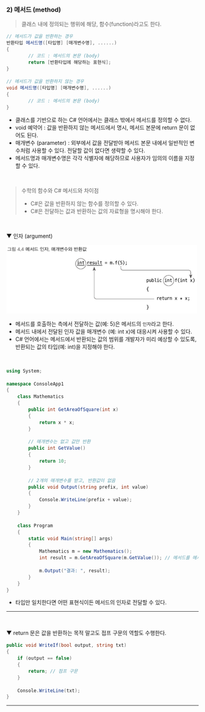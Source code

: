 ### 2) 메서드 (method)
> 클래스 내에 정의되는 행위에 해당, 함수(function)라고도 한다.

```csharp
// 메서드가 값을 반환하는 경우
반환타입 메서드명([타입명] [매개변수명], ......)
{
        // 코드 : 메서드의 본문 (body)
        return [반환타입에 해당하는 표현식];
}

// 메서드가 값을 반환하지 않는 경우
void 메서드명([타입명] [매개변수명], ......)
{
        // 코드 : 메서드의 본문 (body)
}
```
- 클래스를 기반으로 하는 C# 언어에서는 클래스 밖에서 메서드를 정의할 수 없다.
- void 예약어 : 값을 반환하지 않는 메서드에서 명시, 메서드 본문에 return 문이 없어도 된다.
- 매개변수 (parameter) : 외부에서 값을 전달받아 메서드 본문 내에서 일반적인 변수처럼 사용할 수 있다. 전달할 값이 없다면 생략할 수 있다.
- 메서드명과 매개변수명은 각각 식별자에 해당하므로 사용자가 임의의 이름을 지정할 수 있다.
<br>

> 수학의 함수와 C# 메서드와 차이점
> - C#은 값을 반환하지 않는 함수를 정의할 수 있다.
> - C#은 전달하는 값과 반환하는 값의 자료형을 명시해야 한다.
<br>

▼ 인자 (argument)

<img src="./Images/4_4.png" width="500"/>

- 메서드를 호출하는 측에서 전달하는 값(예: 5)은 메서드의 `인자`라고 한다.
- 메서드 내에서 전달된 인자 값을 매개변수 (예: int x)에 대응시켜 사용할 수 있다.
- C# 언어에서는 메서드에서 반환되는 값의 범위를 개발자가 미리 예상할 수 있도록, 반환되는 값의 타입(예: int)을 지정해야 한다.
<br>

```csharp
using System;

namespace ConsoleApp1
{
    class Mathematics
    {
        public int GetAreaOfSquare(int x)
        {
            return x * x;
        }

        // 매개변수는 없고 값만 반환
        public int GetValue()
        {
            return 10;
        }

        // 2개의 매개변수를 받고, 반환값이 없음
        public void Output(string prefix, int value)
        {
            Console.WriteLine(prefix + value);
        }
    }

    class Program
    {
        static void Main(string[] args)
        {
            Mathematics m = new Mathematics();
            int result = m.GetAreaOfSquare(m.GetValue()); // 메서드를 메서드의 인자로 전달

            m.Output("결과: ", result);
        }
    }
}
```
- 타입만 일치한다면 어떤 표현식이든 메서드의 인자로 전달할 수 있다.

****
<br>

▼ return 문은 값을 반환하는 목적 말고도 접프 구문의 역할도 수행한다.
```csharp
public void WriteIf(bool output, string txt)
{
    if (output == false)
    {
        return; // 점프 구문
    }

    Console.WriteLine(txt);
}
```

****
<br>

